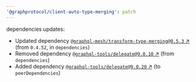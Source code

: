 ```yaml
---
'@graphprotocol/client-auto-type-merging': patch
---
```

dependencies updates:
  - Updated dependency [`@graphql-mesh/transform-type-merging@0.5.3` ↗︎](https://www.npmjs.com/package/@graphql-mesh/transform-type-merging/v/0.5.3) (from `0.4.52`, in `dependencies`)
  - Removed dependency [`@graphql-tools/delegate@9.0.10` ↗︎](https://www.npmjs.com/package/@graphql-tools/delegate/v/9.0.10) (from `dependencies`)
  - Added dependency [`@graphql-tools/delegate@9.0.20` ↗︎](https://www.npmjs.com/package/@graphql-tools/delegate/v/9.0.20) (to `peerDependencies`)
